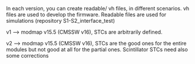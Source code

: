 In each version, you can create readable/ vh files, in different scenarios.
vh files are used to develop the firmware. Readable files are used for simulations (repository S1-S2_interface_test)

v1 --> modmap v15.5 (CMSSW v16), STCs are arbitrarily defined. 

v2 --> modmap v15.5 (CMSSW v16), STCs are the good ones for the  entire modules but not good at all for the partial ones. Scintillator STCs need also some corrections

